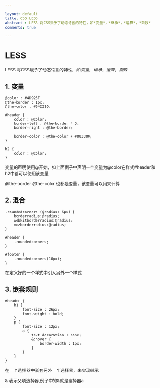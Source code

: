 ```yaml
---

layout: default
title: CSS LESS
abstract : LESS 将CSS赋予了动态语言的特性，如*变量*，*继承*，*运算*，*函数*
comments: true

---
```


# LESS

LESS 将CSS赋予了动态语言的特性，如*变量*，*继承*，*运算*，*函数*

## 1. 变量

	@color : #4D926F
	@the-border : 1px;
	@the-color : #842210;

	#header {
		color : @color;
		border-left : @the-border * 3;
		border-right : @the-border;
		
		border-color : @the-color + #003300;
	}

	h2 {
		color : @color;
	}

变量的声明使用@开始，如上面例子中声明一个变量为@color在样式#header和h2中都可以使用该变量

@the-border @the-color 也都是变量，该变量可以用来计算


## 2. 混合

	.roundedcorners (@radius: 5px) {
		borderradius:@radius;
		webkitborderradius:@radius;
		mozborderradius:@radius;
	}

	#header {
		.roundedcorners;
	}

	#footer {
		.roundedcorners(10px);
	}

在定义好的一个样式中引入另外一个样式

## 3. 嵌套规则

	#header {
		h1 {
			font-size : 26px;
			font-weight : bold;
		}
		p {
			font-size : 12px;
			a {
				text-decoration : none;
				&:hover {
					border-width : 1px;
				}
			}
		}
	}

在一个选择器中嵌套另外一个选择器，来实现继承

& 表示父项选择器,例子中的&就是选择器a




